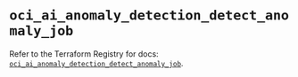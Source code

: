 # `oci_ai_anomaly_detection_detect_anomaly_job`

Refer to the Terraform Registry for docs: [`oci_ai_anomaly_detection_detect_anomaly_job`](https://registry.terraform.io/providers/oracle/oci/6.37.0/docs/resources/ai_anomaly_detection_detect_anomaly_job).
